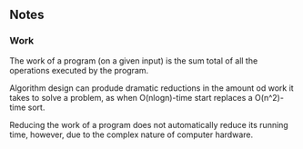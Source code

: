 ## Notes
### Work

The work of a program (on a given input) is the sum total of all the operations executed by the program.

Algorithm design can produde dramatic reductions in the amount od work it takes to solve a problem, as
when O(nlogn)-time start replaces a O(n^2)-time sort.

Reducing the work of a program does not automatically reduce its running time, however, due to the complex
nature of computer hardware.